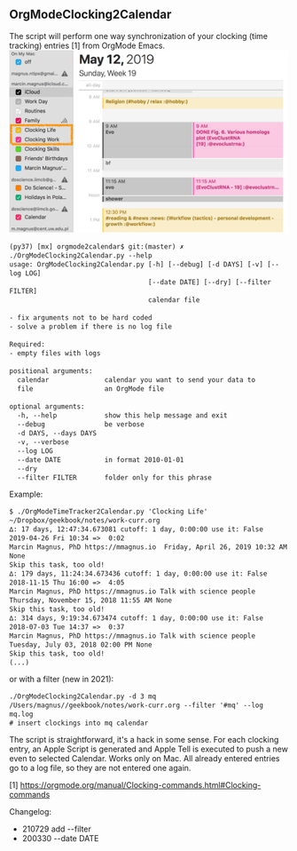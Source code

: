 OrgModeClocking2Calendar
-------------------------------------------------------------------------------
The script will perform one way synchronization of your clocking (time tracking) entries [1] from OrgMode Emacs.
![](example.png)

    (py37) [mx] orgmode2calendar$ git:(master) ✗ ./OrgModeClocking2Calendar.py --help
    usage: OrgModeClocking2Calendar.py [-h] [--debug] [-d DAYS] [-v] [--log LOG]
                                       [--date DATE] [--dry] [--filter FILTER]
                                       calendar file

    - fix arguments not to be hard coded
    - solve a problem if there is no log file

    Required:
    - empty files with logs

    positional arguments:
      calendar              calendar you want to send your data to
      file                  an OrgMode file

    optional arguments:
      -h, --help            show this help message and exit
      --debug               be verbose
      -d DAYS, --days DAYS
      -v, --verbose
      --log LOG
      --date DATE           in format 2010-01-01
      --dry
      --filter FILTER       folder only for this phrase

Example:

    $ ./OrgModeTimeTracker2Calendar.py 'Clocking Life' ~/Dropbox/geekbook/notes/work-curr.org
    ∆: 17 days, 12:47:34.673081 cutoff: 1 day, 0:00:00 use it: False
    2019-04-26 Fri 10:34 =>  0:02
    Marcin Magnus, PhD https://mmagnus.io  Friday, April 26, 2019 10:32 AM None
    Skip this task, too old!
    ∆: 179 days, 11:24:34.673436 cutoff: 1 day, 0:00:00 use it: False
    2018-11-15 Thu 16:00 =>  4:05
    Marcin Magnus, PhD https://mmagnus.io Talk with science people Thursday, November 15, 2018 11:55 AM None
    Skip this task, too old!
    ∆: 314 days, 9:19:34.673474 cutoff: 1 day, 0:00:00 use it: False
    2018-07-03 Tue 14:37 =>  0:37
    Marcin Magnus, PhD https://mmagnus.io Talk with science people Tuesday, July 03, 2018 02:00 PM None
    Skip this task, too old!
    (...)

or with a filter (new in 2021):

    ./OrgModeClocking2Calendar.py -d 3 mq  /Users/magnus//geekbook/notes/work-curr.org --filter '#mq' --log mq.log
    # insert clockings into mq calendar

The script is straightforward, it's a hack in some sense. For each clocking entry, an Apple Script is generated and Apple Tell is executed to push a new even to selected Calendar. Works only on Mac. All already entered entries go to a log file, so they are not entered one again.

[1] https://orgmode.org/manual/Clocking-commands.html#Clocking-commands

Changelog:

- 210729 add --filter
- 200330 --date DATE
